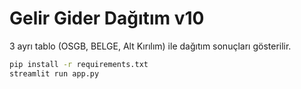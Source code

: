 # Gelir Gider Dağıtım v10

3 ayrı tablo (OSGB, BELGE, Alt Kırılım) ile dağıtım sonuçları gösterilir.

```bash
pip install -r requirements.txt
streamlit run app.py
```